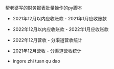 # 
帮老婆写的财务报表批量操作的py脚本



* 2021年12月以内应收账款 - 2021年1月应收账款
* 2022年12月以内应收账款 - 2022年1月应收账款
* 2022年12月营收 - 分渠道营收统计
* 2021年12月营收 - 分渠道营收统计

* ingore zhi tuan qu dao 